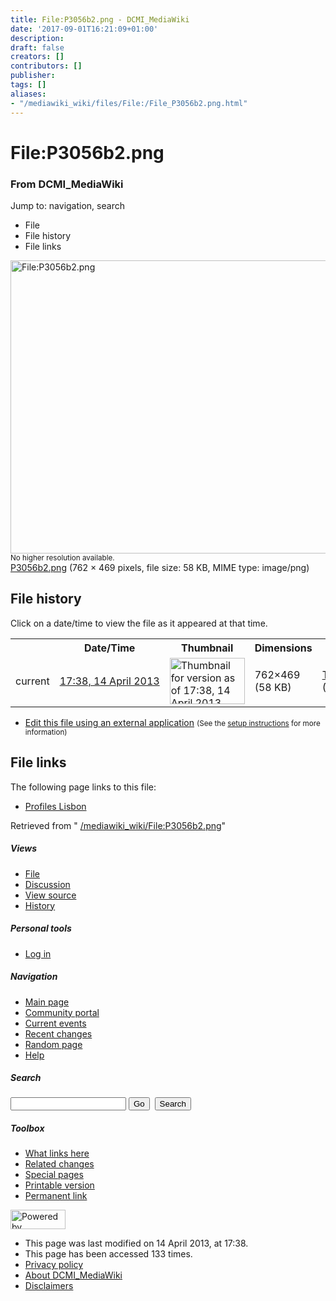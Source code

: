 ```yaml
---
title: File:P3056b2.png - DCMI_MediaWiki
date: '2017-09-01T16:21:09+01:00'
description: 
draft: false
creators: []
contributors: []
publisher: 
tags: []
aliases:
- "/mediawiki_wiki/files/File:/File_P3056b2.png.html"
---
```


<a id="top"></a>
# File:P3056b2.png

### From DCMI\_MediaWiki

Jump to: navigation, search
<!-- start content -->
- File
- File history
- File links

 [<img alt="File:P3056b2.png" src="/images/9/90/P3056b2.png" width="762" height="469">](/mediawiki_wiki/files/P3056b2.png)  
<small>No higher resolution available.</small>  
 [P3056b2.png](/images/9/90/P3056b2.png)‎ (762 × 469 pixels, file size: 58 KB, MIME type: image/png)
<!-- 
NewPP limit report
Preprocessor node count: 0/1000000
Post-expand include size: 0/2097152 bytes
Template argument size: 0/2097152 bytes
Expensive parser function count: 0/100
-->
## File history

Click on a date/time to view the file as it appeared at that time.

<table class="wikitable filehistory">
  <tr>
    <td></td>
    <th>Date/Time</th>
    <th>Thumbnail</th>
    <th>Dimensions</th>
    <th>User</th>
    <th>Comment</th>
  </tr>
  <tr>
    <td>current</td>
    <td class="filehistory-selected" style="white-space: nowrap;"><a href="/mediawiki_wiki/files/P3056b2.png">17:38, 14 April 2013</a></td>
    <td><a href="/images/9/90/P3056b2.png"><img alt="Thumbnail for version as of 17:38, 14 April 2013" src="/images/9/90/P3056b2.png" width="120" height="74"></a></td>
    <td>762×469 <span style="white-space: nowrap;">(58 KB)</span>
    </td>
    <td>
      <a href="/index.php/User:TomBaker" title="User:TomBaker" class="mw-userlink">TomBaker</a> <span style="white-space: nowrap;"> <span class="mw-usertoollinks">(<a href="/index.php?title=User_talk:TomBaker&amp;action=edit&amp;redlink=1" class="new" title="User talk:TomBaker (page does not exist)">Talk</a> | <a href="/index.php/Special:Contributions/TomBaker" title="Special:Contributions/TomBaker">contribs</a>)</span></span>
    </td>
    <td></td>
  </tr>
</table>

  

- [Edit this file using an external application](/index.php?title=File:P3056b2.png&action=edit&externaledit=true&mode=file "File:P3056b2.png") <small>(See the <a href="http://www.mediawiki.org/wiki/Manual:External_editors" class="external text" rel="nofollow">setup instructions</a> for more information)</small>

## File links

The following page links to this file:

- [Profiles Lisbon](/index.php/Profiles_Lisbon "Profiles Lisbon")

Retrieved from " [/mediawiki_wiki/File:P3056b2.png](/mediawiki_wiki/files/File:/File:P3056b2.png.html)"

<!-- end content -->

##### Views

- [File](/mediawiki_wiki/files/File:/File:P3056b2.png.html "View the file page [c]")
- [Discussion](/index.php?title=File_talk:P3056b2.png&action=edit&redlink=1 "Discussion about the content page [t]")
- [View source](/index.php?title=File:P3056b2.png&action=edit "This page is protected.
You can view its source [e]")
- [History](/index.php?title=File:P3056b2.png&action=history "Past revisions of this page [h]")

##### Personal tools

- [Log in](/index.php?title=Special:UserLogin&returnto=File:P3056b2.png "You are encouraged to log in; however, it is not mandatory [o]")

<script type="text/javascript"> if (window.isMSIE55) fixalpha(); </script>

##### Navigation

- [Main page](/index.php/Main_Page "Visit the main page [z]")
- [Community portal](/index.php/DCMI_MediaWiki:Community_portal "About the project, what you can do, where to find things")
- [Current events](/index.php/DCMI_MediaWiki:Current_events "Find background information on current events")
- [Recent changes](/index.php/Special:RecentChanges "The list of recent changes in the wiki [r]")
- [Random page](/index.php/Special:Random "Load a random page [x]")
- [Help](/index.php/Help:Contents "The place to find out")

##### <label for="searchInput">Search</label>

<form action="/index.php" id="searchform">
				<input type="hidden" name="title" value="Special:Search">
				<input id="searchInput" title="Search DCMI_MediaWiki" accesskey="f" type="search" name="search">
				<input type="submit" name="go" class="searchButton" id="searchGoButton" value="Go" title="Go to a page with this exact name if exists"> 
				<input type="submit" name="fulltext" class="searchButton" id="mw-searchButton" value="Search" title="Search the pages for this text">
			</form>

##### Toolbox

- [What links here](/index.php/Special:WhatLinksHere/File:P3056b2.png "List of all wiki pages that link here [j]")
- [Related changes](/index.php/Special:RecentChangesLinked/File:P3056b2.png "Recent changes in pages linked from this page [k]")
- [Special pages](/index.php/Special:SpecialPages "List of all special pages [q]")
- [Printable version](/index.php?title=File:P3056b2.png&printable=yes "Printable version of this page [p]")
- [Permanent link](/index.php?title=File:P3056b2.png&oldid=4827 "Permanent link to this revision of the page")

<!-- end of the left (by default at least) column -->

 [<img src="/skins/common/images/poweredby_mediawiki_88x31.png" height="31" width="88" alt="Powered by MediaWiki">](http://www.mediawiki.org/)

- This page was last modified on 14 April 2013, at 17:38.
- This page has been accessed 133 times.
- [Privacy policy](/index.php/DCMI_MediaWiki:Privacy_policy "DCMI MediaWiki:Privacy policy")
- [About DCMI\_MediaWiki](/index.php/DCMI_MediaWiki:About "DCMI MediaWiki:About")
- [Disclaimers](/index.php/DCMI_MediaWiki:General_disclaimer "DCMI MediaWiki:General disclaimer")

<script>if (window.runOnloadHook) runOnloadHook();</script><!-- Served in 0.452 secs. -->
